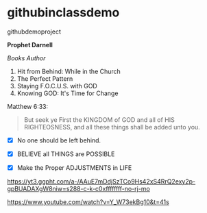 # githubinclassdemo
githubdemoproject

**Prophet Darnell**

*Books Author*

1. Hit from Behind: While in the Church
1. The Perfect Pattern
1. Staying F.O.C.U.S. with GOD
1. Knowing GOD: It's Time for Change

Matthew 6:33:

> But seek ye First the KINGDOM of GOD and all of HIS RIGHTEOSNESS, and all these things shall be added unto you.

- [x] No one should be left behind.
- [x] BELIEVE all THINGS are POSSIBLE
- [x] Make the Proper ADJUSTMENTS in LIFE


https://yt3.ggpht.com/a-/AAuE7mDdjSzTCo9Hs42xS4RrQ2exy2p-gpBUADAXgW8niw=s288-c-k-c0xffffffff-no-rj-mo

https://www.youtube.com/watch?v=Y_W73ekBg10&t=41s
